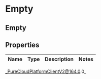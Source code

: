 # Empty

## Empty

## Properties

|Name | Type | Description | Notes|
|------------ | ------------- | ------------- | -------------|



_PureCloudPlatformClientV2@164.0.0_
